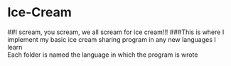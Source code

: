 # Ice-Cream
##I scream, you scream, we all scream for ice cream!!!
###This is where I implement my basic ice cream sharing program in any new languages I learn<br>Each folder is named the language in which the program is wrote

